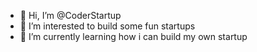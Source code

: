 - 👋 Hi, I’m @CoderStartup
- 👀 I’m interested to build some fun startups
- 🌱 I’m currently learning how i can build my own startup

<!---
CoderStartup/CoderStartup is a ✨ special ✨ repository because its `README.md` (this file) appears on your GitHub profile.
You can click the Preview link to take a look at your changes.
--->

